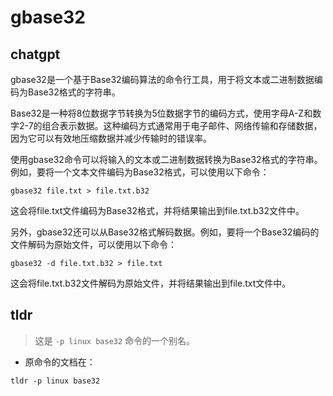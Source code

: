 # gbase32 
## chatgpt 
gbase32是一个基于Base32编码算法的命令行工具，用于将文本或二进制数据编码为Base32格式的字符串。

Base32是一种将8位数据字节转换为5位数据字节的编码方式，使用字母A-Z和数字2-7的组合表示数据。这种编码方式通常用于电子邮件、网络传输和存储数据，因为它可以有效地压缩数据并减少传输时的错误率。

使用gbase32命令可以将输入的文本或二进制数据转换为Base32格式的字符串。例如，要将一个文本文件编码为Base32格式，可以使用以下命令：

```
gbase32 file.txt > file.txt.b32
```

这会将file.txt文件编码为Base32格式，并将结果输出到file.txt.b32文件中。

另外，gbase32还可以从Base32格式解码数据。例如，要将一个Base32编码的文件解码为原始文件，可以使用以下命令：

```
gbase32 -d file.txt.b32 > file.txt
```

这会将file.txt.b32文件解码为原始文件，并将结果输出到file.txt文件中。 

## tldr 
 
> 这是 `-p linux base32` 命令的一个别名。

- 原命令的文档在：

`tldr -p linux base32`

